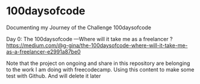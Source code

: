 # 100daysofcode
Documenting my Journey of the Challenge 100daysofcode

Day 0: The 100daysofcode —Where will it take me as a freelancer ?
https://medium.com/@g-gina/the-100daysofcode-where-will-it-take-me-as-a-freelancer-e2991a87be0


Note that the project on ongoing and share in this repository are belonging to the work I am doing with freecodecamp. 
Using this content to make some test with Github. And will delete it later 
